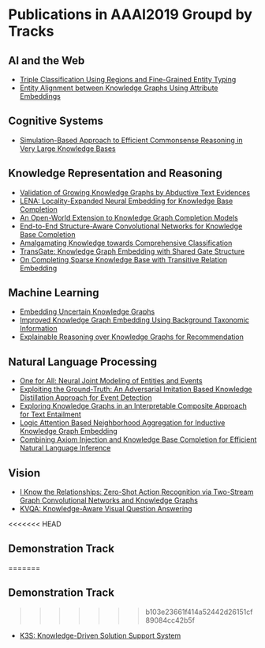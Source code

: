 # Publications in AAAI2019 Groupd by Tracks

## AI and the Web
- [Triple Classification Using Regions and Fine-Grained Entity Typing](./dwl_aaai2019/README.md)
- [Entity Alignment between Knowledge Graphs Using Attribute Embeddings](./tqz_aaai2019/README.md)

## Cognitive Systems  
- [Simulation-Based Approach to Efficient Commonsense Reasoning in Very Large Knowledge Bases ](./sg_aaai2019/README.md)  

## Knowledge Representation and Reasoning
- [Validation of Growing Knowledge Graphs by Abductive Text Evidences](./dpw_aaai2019/README.md)  
- [LENA: Locality-Expanded Neural Embedding for Knowledge Base Completion](./kzm_aaai2019/README.md)  
- [An Open-World Extension to Knowledge Graph Completion Models](./svu_aaai2019/README.md)
- [End-to-End Structure-Aware Convolutional Networks for Knowledge Base Completion](./sth_aaai2019/README.md)  
- [Amalgamating Knowledge towards Comprehensive Classification](./sws_aaai2019/README.md)  
- [TransGate: Knowledge Graph Embedding with Shared Gate Structure](./ygx_aaai2019/README.md)
- [On Completing Sparse Knowledge Base with Transitive Relation Embedding](./zlx_aaai2019/README.md)

## Machine Learning
- [Embedding Uncertain Knowledge Graphs](./ccs_aaai2019/README.md)  
- [Improved Knowledge Graph Embedding Using Background Taxonomic Information](./frp_aaai2019/README.md)
- [Explainable Reasoning over Knowledge Graphs for Recommendation](./wwx_aaai2019/README.md)  

## Natural Language Processing
- [One for All: Neural Joint Modeling of Entities and Events](./nn_aaai2019/README.md)  
- [Exploiting the Ground-Truth: An Adversarial Imitation Based Knowledge Distillation Approach for Event Detection](./lcl_aaai2019/README.md)  
- [Exploring Knowledge Graphs in an Interpretable Composite Approach for Text Entailment](./sfh_aaai2019/README.md)  
- [Logic Attention Based Neighborhood Aggregation for Inductive Knowledge Graph Embedding](./whl_aaai2019/README.md)
- [Combining Axiom Injection and Knowledge Base Completion for Efficient Natural Language Inference](./ymn_aaai2019/README.md)  
  
## Vision
- [I Know the Relationships: Zero-Shot Action Recognition via Two-Stream Graph Convolutional Networks and Knowledge Graphs](./gzx_aaai2019/README.md)  
- [KVQA: Knowledge-Aware Visual Question Answering](./smy_aaai2019/README.md)  

<<<<<<< HEAD
## Demonstration Track  
=======
## Demonstration Track
>>>>>>> b103e23661f414a52442d26151cf89084cc42b5f
- [K3S: Knowledge-Driven Solution Support System](./zsw_aaai2019/README.md)
